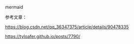 



mermaid







参考文章：

https://blog.csdn.net/qq_36347375/article/details/90478335

https://tyloafer.github.io/posts/7790/